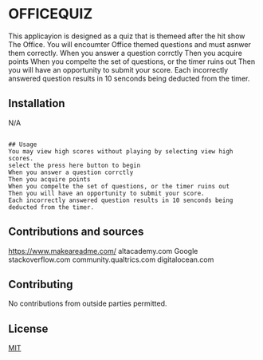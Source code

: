 # OFFICEQUIZ

This applicayion is designed as a quiz that is themeed after the hit show The Office.
You will encoumter Office themed questions and must asnwer them correctly.
When you answer a question corrctly
Then you acquire points
When you compelte the set of questions, or the timer ruins out
Then you will have an opportunity to submit your score.
Each incorrectly answered question results in 10 senconds being deducted from the timer.

## Installation

N/A


```

## Usage
You may view high scores without playing by selecting view high scores.
select the press here button to begin
When you answer a question corrctly
Then you acquire points
When you compelte the set of questions, or the timer ruins out
Then you will have an opportunity to submit your score.
Each incorrectly answered question results in 10 senconds being deducted from the timer.
```

## Contributions and sources
https://www.makeareadme.com/
altacademy.com
Google
stackoverflow.com
community.qualtrics.com
digitalocean.com


## Contributing

No contributions from outside parties permitted.


## License

[MIT](https://choosealicense.com/licenses)
